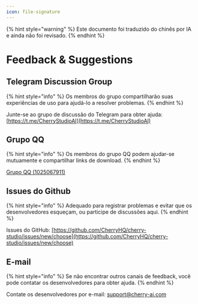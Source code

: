 ```yaml
---
icon: file-signature
---
```


{% hint style="warning" %}
Este documento foi traduzido do chinês por IA e ainda não foi revisado.
{% endhint %}

# Feedback & Suggestions

## Telegram Discussion Group

{% hint style="info" %}
Os membros do grupo compartilharão suas experiências de uso para ajudá-lo a resolver problemas.
{% endhint %}

Junte-se ao grupo de discussão do Telegram para obter ajuda: [https://t.me/CherryStudioAI](https://t.me/CherryStudioAI)

## Grupo QQ

{% hint style="info" %}
Os membros do grupo QQ podem ajudar-se mutuamente e compartilhar links de download.
{% endhint %}

[Grupo QQ (1025067911)](https://qm.qq.com/q/hlHOddwAS)

## Issues do Github

{% hint style="info" %}
Adequado para registrar problemas e evitar que os desenvolvedores esqueçam, ou participe de discussões aqui.
{% endhint %}

Issues do GitHub: [https://github.com/CherryHQ/cherry-studio/issues/new/choose](https://github.com/CherryHQ/cherry-studio/issues/new/choose)

## E-mail

{% hint style="info" %}
Se não encontrar outros canais de feedback, você pode contatar os desenvolvedores para obter ajuda.
{% endhint %}

Contate os desenvolvedores por e-mail: support@cherry-ai.com